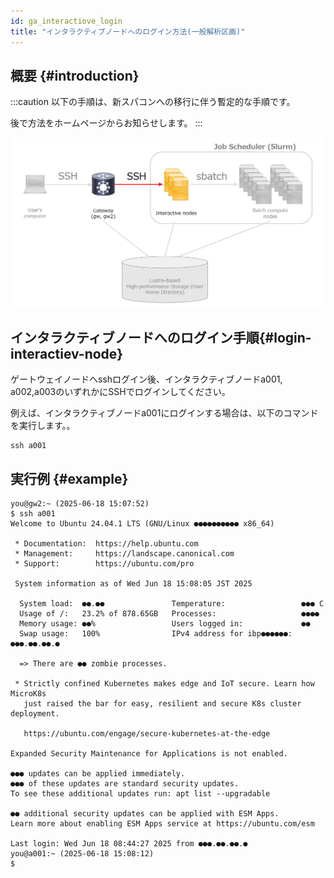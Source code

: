 ```yaml
---
id: ga_interactiove_login
title: "インタラクティブノードへのログイン方法(一般解析区画)"
---
```



## 概要 {#introduction}

:::caution
以下の手順は、新スパコンへの移行に伴う暫定的な手順です。

後で方法をホームページからお知らせします。
:::

![](GA_division_interactive.png)



## インタラクティブノードへのログイン手順{#login-interactiev-node}

ゲートウェイノードへsshログイン後、インタラクティブノードa001, a002,a003のいずれかにSSHでログインしてください。

例えば、インタラクティブノードa001にログインする場合は、以下のコマンドを実行します。。

```
ssh a001
```

## 実行例 {#example}

```
you@gw2:~ (2025-06-18 15:07:52)
$ ssh a001
Welcome to Ubuntu 24.04.1 LTS (GNU/Linux ●●●●●●●●●● x86_64)

 * Documentation:  https://help.ubuntu.com
 * Management:     https://landscape.canonical.com
 * Support:        https://ubuntu.com/pro

 System information as of Wed Jun 18 15:08:05 JST 2025

  System load:  ●●.●●               Temperature:                 ●●● C
  Usage of /:   23.2% of 878.65GB   Processes:                   ●●●●
  Memory usage: ●●%                 Users logged in:             ●●
  Swap usage:   100%                IPv4 address for ibp●●●●●●: ●●●.●●.●●.●

  => There are ●● zombie processes.

 * Strictly confined Kubernetes makes edge and IoT secure. Learn how MicroK8s
   just raised the bar for easy, resilient and secure K8s cluster deployment.

   https://ubuntu.com/engage/secure-kubernetes-at-the-edge

Expanded Security Maintenance for Applications is not enabled.

●●● updates can be applied immediately.
●●● of these updates are standard security updates.
To see these additional updates run: apt list --upgradable

●● additional security updates can be applied with ESM Apps.
Learn more about enabling ESM Apps service at https://ubuntu.com/esm

Last login: Wed Jun 18 08:44:27 2025 from ●●●.●●.●●.●
you@a001:~ (2025-06-18 15:08:12)
$ 
```
